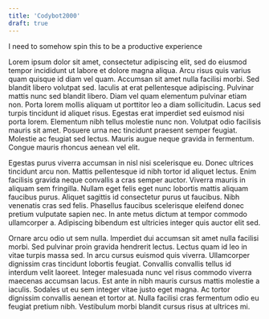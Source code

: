 ```yaml
---
title: 'Codybot2000'
draft: true
---
```


I need to somehow spin this to be a productive experience

Lorem ipsum dolor sit amet, consectetur adipiscing elit, sed do eiusmod tempor incididunt ut labore et dolore magna aliqua. Arcu risus quis varius quam quisque id diam vel quam. Accumsan sit amet nulla facilisi morbi. Sed blandit libero volutpat sed. Iaculis at erat pellentesque adipiscing. Pulvinar mattis nunc sed blandit libero. Diam vel quam elementum pulvinar etiam non. Porta lorem mollis aliquam ut porttitor leo a diam sollicitudin. Lacus sed turpis tincidunt id aliquet risus. Egestas erat imperdiet sed euismod nisi porta lorem. Elementum nibh tellus molestie nunc non. Volutpat odio facilisis mauris sit amet. Posuere urna nec tincidunt praesent semper feugiat. Molestie ac feugiat sed lectus. Mauris augue neque gravida in fermentum. Congue mauris rhoncus aenean vel elit.

Egestas purus viverra accumsan in nisl nisi scelerisque eu. Donec ultrices tincidunt arcu non. Mattis pellentesque id nibh tortor id aliquet lectus. Enim facilisis gravida neque convallis a cras semper auctor. Viverra mauris in aliquam sem fringilla. Nullam eget felis eget nunc lobortis mattis aliquam faucibus purus. Aliquet sagittis id consectetur purus ut faucibus. Nibh venenatis cras sed felis. Phasellus faucibus scelerisque eleifend donec pretium vulputate sapien nec. In ante metus dictum at tempor commodo ullamcorper a. Adipiscing bibendum est ultricies integer quis auctor elit sed.

Ornare arcu odio ut sem nulla. Imperdiet dui accumsan sit amet nulla facilisi morbi. Sed pulvinar proin gravida hendrerit lectus. Lectus quam id leo in vitae turpis massa sed. In arcu cursus euismod quis viverra. Ullamcorper dignissim cras tincidunt lobortis feugiat. Convallis convallis tellus id interdum velit laoreet. Integer malesuada nunc vel risus commodo viverra maecenas accumsan lacus. Est ante in nibh mauris cursus mattis molestie a iaculis. Sodales ut eu sem integer vitae justo eget magna. Ac tortor dignissim convallis aenean et tortor at. Nulla facilisi cras fermentum odio eu feugiat pretium nibh. Vestibulum morbi blandit cursus risus at ultrices mi.